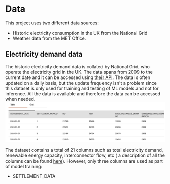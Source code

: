 # Data

This project uses two different data sources:

* Historic electricity consumption in the UK from the National Grid
* Weather data from the MET Office.

## Electricity demand data
The historic electricity demand data is collated by National Grid, who operate the electricity grid in the UK. The data spans from 2009 to the current date and it can be accessed using [their API](https://www.nationalgrideso.com/data-portal/historic-demand-data). The data is often updated on a daily basis, but the update frequency isn't a problem since this dataset is only used for training and testing of ML models and not for inference. All the data is available and therefore the data can be accessed when needed. 
![Electricity Demand Sample](../../media/images/electricity_demand_sample.png)

The dataset contains a total of 21 columns such as total electricity demand, renewable energy capacity, interconnector flow, etc ( a description of all the columns can be found [here](https://www.nationalgrideso.com/data-portal/historic-demand-data/historic_demand_data_2024)). However, only three columns are used as part of model training:
* SETTLEMENT_DATA